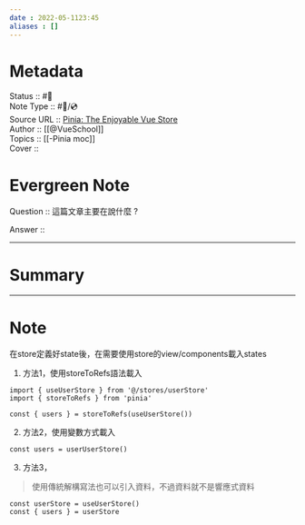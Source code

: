 ```yaml
---
date : 2022-05-1123:45
aliases : []
---
```

# Metadata
Status :: #🌱 <br>
Note Type :: #📨/💿 <br>
Source URL :: [Pinia: The Enjoyable Vue Store](https://vueschool.io/lessons/access-state-from-a-pinia-store) <br>
Author :: [[@VueSchool]] <br>
Topics :: [[-Pinia moc]]<br>
Cover ::

# Evergreen Note

Question :: 這篇文章主要在說什麼 ?

Answer ::

---

# Summary 

---

# Note
在store定義好state後，在需要使用store的view/components載入states
1. 方法1，使用storeToRefs語法載入
```
import { useUserStore } from '@/stores/userStore'
import { storeToRefs } from 'pinia'

const { users } = storeToRefs(useUserStore())
```

2. 方法2，使用變數方式載入
```
const users = userUserStore()
```

3. 方法3，
>使用傳統解構寫法也可以引入資料，不過資料就不是響應式資料

```
const userStore = useUserStore()
const { users } = userStore 
```